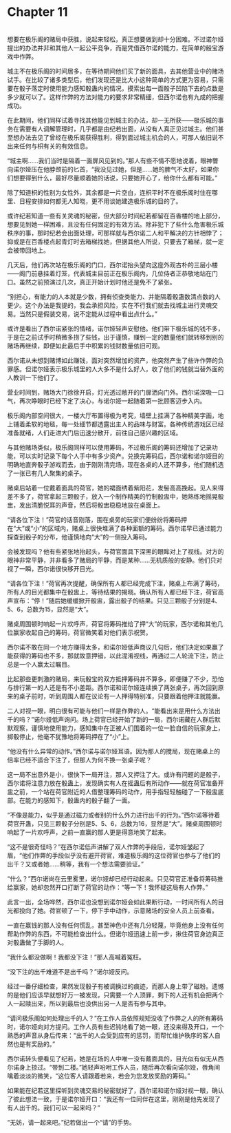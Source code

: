 # Chapter 11

<br>
想要在极乐阁的赌局中获胜，说起来轻松，真正想要做到却十分困难。不过诺尔娅提出的办法并非和其他人一起公平竞争，而是凭借西尔诺的能力，在简单的骰宝游戏中作弊。

城主不在极乐阁的时间居多，在等待期间他们买了新的面具，去其他营业中的赌场试手。在比较了诸多类型后，他们发现还是比大小这种简单的方式更为容易，只需要在骰子落定时使用能力感知骰蛊内的情况，摸索出每一面骰子凹陷下去的点数是多少就可以了。这样作弊的方法对能力的要求非常精细，但西尔诺也有九成的把握成功。

在此期间，他们同样试着寻找其他能见到城主的办法，却一无所获——极乐城的事务在需要有人调解管理时，几乎都是由纪若出面，从没有人真正见过城主。他们甚至想办法去见了曾经在极乐阁获得胜利，得到面过城主机会的人，可那人依旧说不出来任何与枳有关的有效信息。

“城主啊……我们当时是隔着一面屏风见到的。”那人有些不情不愿地说着，眼神瞥向诺尔娅压在他脖颈前的匕首，“我没见过她，但是……她的脾气不太好，如果你们想要得到什么，最好尽量顺着她的话说，只要她开心了，给你什么都有可能。”

除了知道枳的性别为女性外，其余都是一片空白，连枳平时不在极乐阁时住在哪里、日程安排如何都无人知晓，更不用谈她建造极乐城的目的了。

或许纪若知道一些有关灵魂的秘密，但大部分时间纪若都留在百香楼的地上部分，想要见到她一样困难，且没有任何固定的有效方法。除非犯下了些什么危害极乐城秩序的事，那时纪若会出面处理，可那样就与西尔诺二人和平解决的方针相悖了；抑或是在百香楼点起青灯时去箱梯找她，但据其他人所说，只要去了箱梯，就一定会被带回地上。

几天后，他们再次站在极乐阁的门口，西尔诺抬头望向这座外观古朴的三层小楼——阁门前悬挂着灯笼，代表城主目前正在极乐阁内，几位侍者正恭敬地站在门口。虽然之前预演过几次，真正开始计划时他还是免不了紧张。

“别担心，有能力的人本就是少数，拥有侦查类能力、并能隔着骰蛊数清点数的人更少。这个办法是我提的，我会承担风险，实在不行我们就去找城主进行灵魂交易。当然只是假装交易，说不定能从过程中看出点什么。”

或许是看出了西尔诺紧张的情绪，诺尔娅轻声安慰他。他们带下极乐城的钱不多，于是在之前试手时稍微多捞了些钱，出于谨慎，赚到一定的数量他们就转移到别的赌场再继续，即便如此最后手中积累的钱财数量依旧可观。

西尔诺从未想到赌博如此赚钱，面对突然增加的资产，他突然产生了些许作弊的负罪感。但诺尔娅表示极乐城里的人大多不是什么好人，收了他们的钱就当替外面的人教训一下他们了。

营业时间到，赌场大门徐徐开启，灯光透过敞开的门扉洒向门外。西尔诺深吸一口气，再次睁眼时已经下定了决心，与诺尔娅一起随着第一批顾客迈步入内。

极乐阁内部空间很大，一楼大厅布置得极为考究，墙壁上挂满了各种精美字画，地上铺着柔软的地毯，每一处细节都透露出主人的品味与财富。各种传统游戏区已经准备就绪，人们走进大门后迅速分散开，前往自己感兴趣的区域。

与其他赌场类似，极乐阁同样可以使用筹码，不过极乐阁的筹码还增加了记录功能，可以实时记录下每个人手中有多少资产。兑换完筹码后，西尔诺和诺尔娅目的明确地直奔骰子游戏而去，由于刚刚清完场，现在各桌的人还不算多，他们随机选了一张已有几人聚集的桌子。

赌桌后站着一位戴着面具的荷官，她的裙面绣着紫阳花，发髻高高挽起。见人来得差不多了，荷官拿起三颗骰子，放入一个制作精美的竹制骰盅中，她熟练地摇晃骰盅，发出清脆悦耳的声音，然后将骰盅稳稳地放在桌面上。

“请各位下注！”荷官的话音刚落，围在桌旁的玩家们便纷纷将筹码押在“大”或“小”的区域内，赌桌上很快堆满了各种面额的筹码。西尔诺早已通过能力探查到骰子的分布，他谨慎地向“大”的一侧投入筹码。

会被发现吗？他有些紧张地抬起头，与荷官面具下深黑的眼眸对上了视线。对方的眼神非常平静，并非看多了赌局的平静，而是某种……无机质般的安静。他们只对视了一瞬，西尔诺很快移开目光。

“请各位下注！”荷官再次提醒，确保所有人都已经完成下注，赌桌上布满了筹码，所有人的目光都集中在骰盅上，等待结果的揭晓。确认所有人都已经下注，荷官高声宣布：“停！”随后她缓缓掀开骰盅，露出骰子的结果。只见三颗骰子分别是4、5、6，总数为15，显然是“大”。

赌桌周围顿时响起一片欢呼声，荷官将筹码推给了押“大”的玩家，西尔诺和其他几位赢家收起自己的筹码，荷官微笑着对他们表示祝贺。

西尔诺不敢在同一个地方赚得太多，和诺尔娅低声商议几句后，他们决定如果赢了能获得的筹码也不多，那就故意押错，以此混淆视线，再通过二人轮流下注，防止总是一个人赢太过瞩目。

比起那些更刺激的赌局，来玩骰宝的双方抵押筹码并不算多，即便赚了不少，恐怕与排行第一的人还是有不小差距。西尔诺和诺尔娅连续换了两张桌子，再次回到原来的桌子前时，听到周围人都在议论有一人押得特别准，只要跟着他押注就能赢。

二人对视一眼，明白很有可能与他们一样是作弊的人。“能看出来是用什么方法出千的吗？”诺尔娅低声询问。场上荷官已经开始了新的一局，西尔诺藏在人群后默默观察，谨慎地使用能力，感知集中在正被人们围着的一位一脸自信的玩家身上，掷骰停止，他毫不犹豫地将筹码押在了“小”上。

“他没有什么异常的动作。”西尔诺与诺尔娅耳语。因为那人的搅局，现在赌桌上的倍率已经不适合下注了，但那人为何不换一张桌子呢？

这一局不出意外是小，很快下一局开注，那人又押注了大。或许有问题的是骰子，西尔诺将注意力放在骰蛊上，发现确实有人在摇蛊后有所动作——就在荷官准备开盅之前，一个站在荷官附近的人借整理筹码的动作，用手指轻轻触碰了一下骰盅底部。在能力的感知下，骰蛊内的骰子翻了一面。

“不像是能力，似乎是通过磁力或者别的什么外力进行出千的行为。”西尔诺等待着荷官开蛊，只见三颗骰子分别是5、5、6，总数为16，显然是“大”。赌桌周围顿时响起了一片欢呼声，之前一直赢的那人更是得意地笑了起来。

“这不是很奇怪吗？”在西尔诺低声讲解了双人作弊的手段后，诺尔娅皱起了眉，“他们作弊的手段似乎没有避开荷官，难道极乐阁的这位荷官也参与了他们的出千？又或者她……稍等，我有一个想法需要验证。”

“什么？”西尔诺尚在云里雾里，诺尔娅却已经行动起来。只见荷官正准备将筹码推给赢家，她却忽然开口打断了荷官的动作：“等一下！我怀疑这局有人作弊。”

此言一出，全场哗然，西尔诺也没想到诺尔娅会如此果断行动，一时间所有人的目光都投向了她。荷官顿了一下，停下手中动作，示意赌场的安全人员上前查看。

一直在赢钱的那人没有任何慌乱，甚至神色中还有几分轻蔑，毕竟他身上没有任何帮助作弊的东西，不可能检查出什么。但诺尔娅迅速上前一步，揪住荷官身边真正对骰蛊做了手脚的人。

“我什么都没做啊！我都没下注！”那人高喊着冤枉。

“没下注的出千难道不是出千吗？”诺尔娅反问。

经过一番仔细检查，果然发现骰子有被调换过的痕迹，而那人身上带了磁粉。遗憾的是他们应该早就想好万一被发现，只需要一个人顶罪，剩下的人还有机会把两个人一起赎出来，所以到最后也没供出另一人是否有参与其中。

“请问极乐阁如何处理出千的人？”在工作人员依照规矩没收了作弊之人的所有筹码时，诺尔娅向对方提问。工作人员有些迟钝地看了她一眼，还没来得及开口，一个熟悉的声音从身后传来：“出千的人会受到应有的惩罚，而帮忙维护秩序的客人自然也是有奖励的。”

西尔诺转头便看见了纪若，她是在场的人中唯一没有戴面具的，目光似有似无从西尔诺身上掠过。“带到二楼。”她轻声吩咐工作人员，随后再次看向诺尔娅，唇角间噙着淡淡的微笑，“这位客人请跟着若来，若会为您发放奖励的筹码。”

如果能在纪若这里探听到灵魂交易的秘密就好了，西尔诺和诺尔娅对视一眼，确认了彼此想法一致，于是诺尔娅开口：“我还有一位同伴在这里，刚刚是他先发现了有人出千的。我们可以一起来吗？”

“无妨，请一起来吧。”纪若做出一个“请”的手势。
